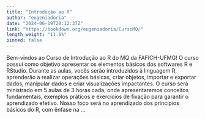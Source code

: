 ```yaml
---
title: "Introdução ao R"
author: "eugeniadoria"
date: "2024-06-19T20:12:37Z"
link: "https://bookdown.org/eugeniadoria/CursoMQ/"
length_weight: "11.6%"
pinned: false
---
```


Bem-vindos ao Curso de Introdução ao R do MQ da FAFICH-UFMG! O curso possui como objetivo apresentar os elementos básicos dos softwares R e RStudio. Durante as aulas, vocês serão introduzidos à linguagem R, aprenderão a realizar operações básicas, criar objetos, importar e exportar dados, manipular dados e criar visualizações impactantes. O curso será ministrado em 5 aulas de 3 horas cada, onde apresentaremos conceitos fundamentais, exemplos práticos e exercícios de fixação para garantir o aprendizado efetivo. Nosso foco será no aprendizado dos princípios básicos do R, com ênfase na ...
